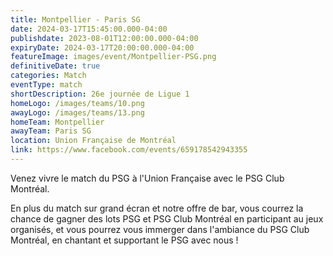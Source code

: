 ```yaml
---
title: Montpellier - Paris SG
date: 2024-03-17T15:45:00.000-04:00
publishdate: 2023-08-01T12:00:00.000-04:00
expiryDate: 2024-03-17T20:00:00.000-04:00
featureImage: images/event/Montpellier-PSG.png
definitiveDate: true
categories: Match
eventType: match
shortDescription: 26e journée de Ligue 1
homeLogo: /images/teams/10.png
awayLogo: /images/teams/13.png
homeTeam: Montpellier
awayTeam: Paris SG
location: Union Française de Montréal
link: https://www.facebook.com/events/659178542943355
---
```


Venez vivre le match du PSG à l'Union Française avec le PSG Club Montréal.

En plus du match sur grand écran et notre offre de bar, vous courrez la chance de gagner des lots PSG et PSG Club Montréal en participant au jeux organisés, et vous pourrez vous immerger dans l'ambiance du PSG Club Montréal, en chantant et supportant le PSG avec nous !

